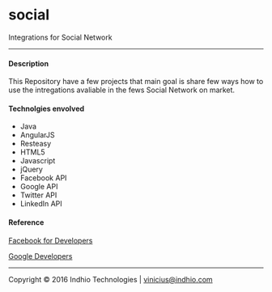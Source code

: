 # social
Integrations for Social Network

---

#### Description

This Repository have a few projects that main goal is share few ways how to use the intregations avaliable in the fews Social Network on market.

#### Technolgies envolved

- Java
- AngularJS
- Resteasy
- HTML5
- Javascript 
- jQuery
- Facebook API
- Google API
- Twitter API
- LinkedIn API
    
#### Reference    
    
[Facebook for Developers](https://developers.facebook.com/docs/)

[Google Developers](https://developers.google.com/)

---

Copyright © 2016 Indhio Technologies | [vinicius@indhio.com](vinicius@indhio.com)
